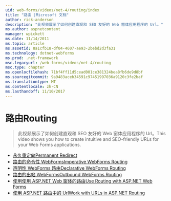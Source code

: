 ```yaml
---
uid: web-forms/videos/net-4/routing/index
title: "路由 |Microsoft 文档"
author: rick-anderson
description: "此视频展示了如何创建直观和 SEO 友好的 Web 窗体应用程序的 Url。"
ms.author: aspnetcontent
manager: wpickett
ms.date: 11/14/2011
ms.topic: article
ms.assetid: 8a1cfb18-df04-4607-ae93-2bebd2d3fa31
ms.technology: dotnet-webforms
ms.prod: .net-framework
msc.legacyurl: /web-forms/videos/net-4/routing
msc.type: chapter
ms.openlocfilehash: 71bf4ff11d5cead001ce381324bea8fb6de9d8bf
ms.sourcegitcommit: 9a9483aceb34591c97451997036a9120c3fe2baf
ms.translationtype: MT
ms.contentlocale: zh-CN
ms.lasthandoff: 11/10/2017
---
```

<a name="routing"></a><span data-ttu-id="42d2b-103">路由</span><span class="sxs-lookup"><span data-stu-id="42d2b-103">Routing</span></span>
====================
> <span data-ttu-id="42d2b-104">此视频展示了如何创建直观和 SEO 友好的 Web 窗体应用程序的 Url。</span><span class="sxs-lookup"><span data-stu-id="42d2b-104">This video shows you how to create intuitive and SEO-friendly URLs for your Web Forms applications.</span></span>


- [<span data-ttu-id="42d2b-105">永久重定向</span><span class="sxs-lookup"><span data-stu-id="42d2b-105">Permanent Redirect</span></span>](aspnet-4-quick-hit-permanent-redirect.md)
- [<span data-ttu-id="42d2b-106">路由的命令性 WebForms</span><span class="sxs-lookup"><span data-stu-id="42d2b-106">Imperative WebForms Routing</span></span>](aspnet-4-quick-hit-imperative-webforms-routing.md)
- [<span data-ttu-id="42d2b-107">声明性 WebForms 路由</span><span class="sxs-lookup"><span data-stu-id="42d2b-107">Declarative WebForms Routing</span></span>](aspnet-4-quick-hit-declarative-webforms-routing.md)
- [<span data-ttu-id="42d2b-108">路由的出站 WebForms</span><span class="sxs-lookup"><span data-stu-id="42d2b-108">Outbound WebForms Routing</span></span>](aspnet-4-quick-hit-outbound-webforms-routing.md)
- [<span data-ttu-id="42d2b-109">使用使用 ASP.NET Web 窗体的路由</span><span class="sxs-lookup"><span data-stu-id="42d2b-109">Use Routing with ASP.NET Web Forms</span></span>](how-do-i-use-routing-with-aspnet-web-forms.md)
- [<span data-ttu-id="42d2b-110">使用 ASP.NET 路由中的 Url</span><span class="sxs-lookup"><span data-stu-id="42d2b-110">Work with URLs in ASP.NET Routing</span></span>](how-do-i-work-with-urls-in-aspnet-routing.md)
